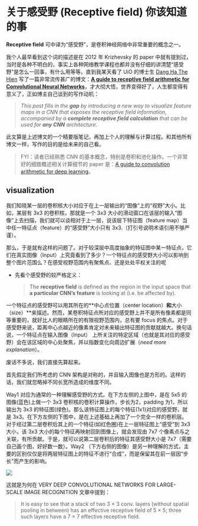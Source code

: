 





# 关于感受野 (Receptive field) 你该知道的事

**Receptive field** 可中译为“感受野”，是卷积神经网络中非常重要的概念之一。

我个人最早看到这个词的描述是在 2012 年 Krizhevsky 的 paper 中就有提到过，当时是各种不明白的，事实上各种网络教学课程也都并没有仔细的讲清楚“感受野”是怎么一回事，有什么用等等。直到我某天看了 UiO 的博士生 [Dang Ha The Hien](https://medium.com/@nikasa1889?source=post_header_lockup) 写了一篇非常流传甚广的博文：[**A guide to receptive field arithmetic for Convolutional Neural Networks**](https://medium.com/mlreview/a-guide-to-receptive-field-arithmetic-for-convolutional-neural-networks-e0f514068807)，才大彻大悟，世界变得好了，人生都变得有意义了，正如博主自己谈到的写作动机：

> *This post fills in the **gap** by introducing a new way to visualize feature maps in a CNN that exposes the receptive field information, accompanied by a **complete receptive field calculation** that can be used for **any CNN** architecture.*

此文算是上述博文的一个精要版笔记，再加上个人的理解与计算过程。和其他所有博文一样，写作的目的是给未来的自己看。

> FYI：读者已经熟悉 CNN 的基本概念，特别是卷积和池化操作。一个非常好的细致概述相关计算细节的 paper 是：[A guide to convolution arithmetic for deep learning](https://arxiv.org/pdf/1603.07285.pdf)。



## visualization

我们知晓某一层的卷积核大小对应于在上一层输出的“图像”上的“视野”大小。比如，某层有 3x3 的卷积核，那就是一个 3x3 大小的滑动窗口在该层的输入“图像”上去扫描，我们就可以谈相对于上一层，说该层下特征图（feature map）当中任一特征点（feature）的“感受野”大小只有 3x3.（打引号说明术语引用不够严谨）。

那么，于是就有这样的问题了。对于较深层中高度抽象的特征图中某一特征点，它们在真实图像（Input）上究竟看到了多少？一个特征点的感受野大小可以影响到整个图片范围么？在感受视野范围内有聚焦点、还是处处平权关注的呢

- 先看个感受野的较严格定义：

  > The **receptive field** is defined as the region in the input space that **a particular CNN’s feature** is looking at (i.e. be affected by).

一个特征点的感受野可以用其所在的**中心点位置（center location）**和**大小（size）**来描述。然而，某卷积特征点所对应的感受野上并不是所有像素都是同等重要的，就好比人的眼睛所在的有限视野范围内，总有要  focus 的焦点。对于感受野来说，距离中心点越近的像素肯定对未来输出特征图的贡献就越大。换句话说，一个特征点在输入图像（Input） 上所关注的特定区域（也就是其对应的感受野）会在该区域的中心处聚焦，并以指数变化向周边扩展（*need more explanation*）。

废话不多说，我们直接先算起来。



首先假定我们所考虑的 CNN 架构是对称的，并且输入图像也是方形的。这样的话，我们就忽略掉不同长宽所造成的维度不同。

Way1 对应为通常的一种理解感受野的方式。在下方左侧的上图中，是在 5x5 的图像(蓝色)上做一个 3x3 卷积核的卷积计算操作，步长为2，padding 为1，所以输出为 3x3 的特征图(绿色)。那么该特征图上的每个特征(1x1)对应的感受野，就是 3x3。在下方左侧的下图中，是在上述基础上再加了一个完全一样的卷积层。对于经过第二层卷积后其上的一个特征(如红色圈)在上一层特征图上“感受”到 3x3 大小，该 3x3 大小的每个特征再映射回到图像上，就会发现由 7x7 个像素点与之关联，有所贡献。于是，就可以说第二层卷积后的特征其感受野大小是 7x7（需要自己画个图，好好数一数）。Way2 （下方右侧的图像）是另一种理解的方式，主要的区别仅仅是将两层特征图上的特征不进行“合成”，而是保留其在前一层因“步长”而产生的影响。



![](https://i.loli.net/2018/08/27/5b83d183bd5fc.png)

这就是为何在 VERY DEEP CONVOLUTIONAL NETWORKS FOR LARGE-SCALE IMAGE RECOGNITION 文章中提到：

> It is easy to see that a stack of two 3 × 3 conv. layers (without spatial pooling in between) has an effective receptive field of 5 × 5; three such layers have a 7 × 7 effective receptive field. 
>














